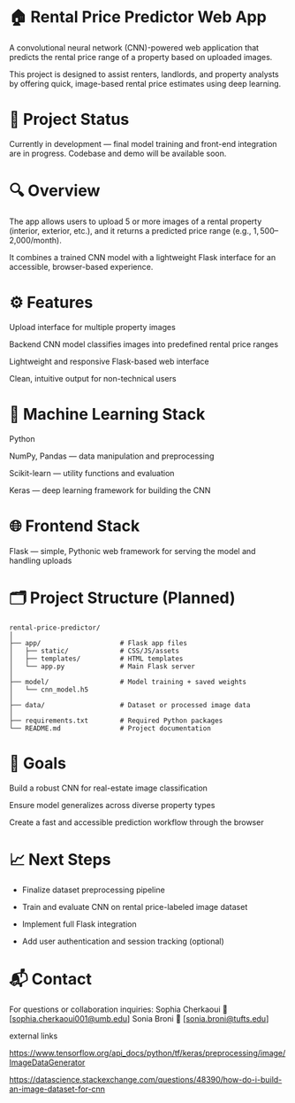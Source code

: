 # 🏠 Rental Price Predictor Web App
A convolutional neural network (CNN)-powered web application that predicts the rental price range of a property based on uploaded images.

This project is designed to assist renters, landlords, and property analysts by offering quick, image-based rental price estimates using deep learning.

# 🚧 Project Status
Currently in development — final model training and front-end integration are in progress. Codebase and demo will be available soon.

# 🔍 Overview
The app allows users to upload 5 or more images of a rental property (interior, exterior, etc.), and it returns a predicted price range (e.g., $1,500–$2,000/month).

It combines a trained CNN model with a lightweight Flask interface for an accessible, browser-based experience.

# ⚙️ Features
Upload interface for multiple property images

Backend CNN model classifies images into predefined rental price ranges

Lightweight and responsive Flask-based web interface

Clean, intuitive output for non-technical users

# 🧠 Machine Learning Stack
Python

NumPy, Pandas — data manipulation and preprocessing

Scikit-learn — utility functions and evaluation

Keras — deep learning framework for building the CNN

# 🌐 Frontend Stack
Flask — simple, Pythonic web framework for serving the model and handling uploads

# 🗂️ Project Structure (Planned)

```
rental-price-predictor/
│
├── app/                    # Flask app files
│   ├── static/             # CSS/JS/assets
│   ├── templates/          # HTML templates
│   └── app.py              # Main Flask server
│
├── model/                  # Model training + saved weights
│   └── cnn_model.h5
│
├── data/                   # Dataset or processed image data
│
├── requirements.txt        # Required Python packages
└── README.md               # Project documentation
```

# 📌 Goals
Build a robust CNN for real-estate image classification

Ensure model generalizes across diverse property types

Create a fast and accessible prediction workflow through the browser

# 📈 Next Steps
- Finalize dataset preprocessing pipeline

- Train and evaluate CNN on rental price-labeled image dataset

- Implement full Flask integration

- Add user authentication and session tracking (optional)

# 📬 Contact
For questions or collaboration inquiries:
Sophia Cherkaoui
📧 [sophia.cherkaoui001@umb.edu]
Sonia Broni
📧 [sonia.broni@tufts.edu]

external links

https://www.tensorflow.org/api_docs/python/tf/keras/preprocessing/image/ImageDataGenerator

https://datascience.stackexchange.com/questions/48390/how-do-i-build-an-image-dataset-for-cnn
